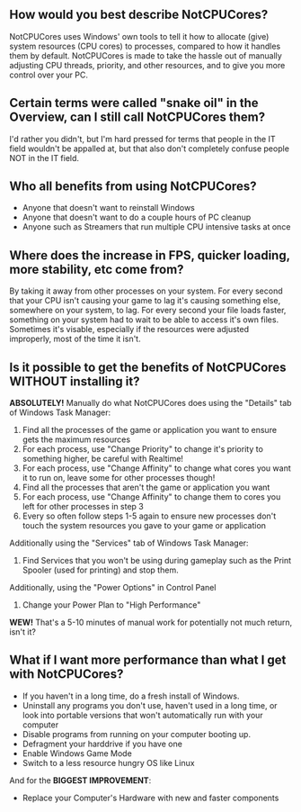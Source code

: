 ## How would you best describe NotCPUCores?

NotCPUCores uses Windows' own tools to tell it how to allocate (give) system resources (CPU cores) to processes, compared to how it handles them by default. NotCPUCores is made to take the hassle out of manually adjusting CPU threads, priority, and other resources, and to give you more control over your PC.


## Certain terms were called "snake oil" in the Overview, can I still call NotCPUCores them?

I'd rather you didn't, but I'm hard pressed for terms that people in the IT field wouldn't be appalled at, but that also don't completely confuse people NOT in the IT field.


## Who all benefits from using NotCPUCores?

* Anyone that doesn't want to reinstall Windows
* Anyone that doesn't want to do a couple hours of PC cleanup
* Anyone such as Streamers that run multiple CPU intensive tasks at once


## Where does the increase in FPS, quicker loading, more stability, etc come from?

By taking it away from other processes on your system. For every second that your CPU isn't causing your game to lag it's causing something else, somewhere on your system, to lag. For every second your file loads faster, something on your system had to wait to be able to access it's own files. Sometimes it's visable, especially if the resources were adjusted improperly, most of the time it isn't.

## Is it possible to get the benefits of NotCPUCores WITHOUT installing it?

**ABSOLUTELY!** Manually do what NotCPUCores does using the "Details" tab of Windows Task Manager:

1. Find all the processes of the game or application you want to ensure gets the maximum resources
2. For each process, use "Change Priority" to change it's priority to something higher, be careful with Realtime!
3. For each process, use "Change Affinity" to change what cores you want it to run on, leave some for other processes though!
4. Find all the processes that aren't the game or application you want
5. For each process, use "Change Affinity" to change them to cores you left for other processes in step 3
6. Every so often follow steps 1-5 again to ensure new processes don't touch the system resources you gave to your game or application

Additionally using the "Services" tab of Windows Task Manager:

1. Find Services that you won't be using during gameplay such as the Print Spooler (used for printing) and stop them.

Additionally, using the "Power Options" in Control Panel 

1. Change your Power Plan to "High Performance"

**WEW!** That's a 5-10 minutes of manual work for potentially not much return, isn't it?

## What if I want more performance than what I get with NotCPUCores?

* If you haven't in a long time, do a fresh install of Windows. 
* Uninstall any programs you don't use, haven't used in a long time, or look into portable versions that won't automatically run with your computer
* Disable programs from running on your computer booting up.
* Defragment your harddrive if you have one
* Enable Windows Game Mode
* Switch to a less resource hungry OS like Linux

And for the **BIGGEST IMPROVEMENT**:

* Replace your Computer's Hardware with new and faster components

